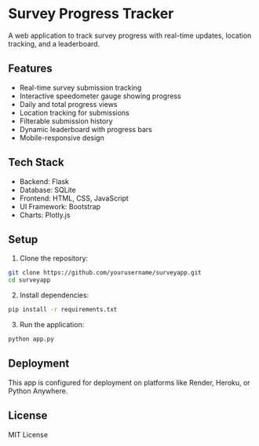# Survey Progress Tracker

A web application to track survey progress with real-time updates, location tracking, and a leaderboard.

## Features

- Real-time survey submission tracking
- Interactive speedometer gauge showing progress
- Daily and total progress views
- Location tracking for submissions
- Filterable submission history
- Dynamic leaderboard with progress bars
- Mobile-responsive design

## Tech Stack

- Backend: Flask
- Database: SQLite
- Frontend: HTML, CSS, JavaScript
- UI Framework: Bootstrap
- Charts: Plotly.js

## Setup

1. Clone the repository:
```bash
git clone https://github.com/yourusername/surveyapp.git
cd surveyapp
```

2. Install dependencies:
```bash
pip install -r requirements.txt
```

3. Run the application:
```bash
python app.py
```

## Deployment

This app is configured for deployment on platforms like Render, Heroku, or Python Anywhere.

## License

MIT License
